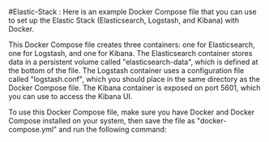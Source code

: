 #Elastic-Stack :
Here is an example Docker Compose file that you can use to set up the Elastic Stack (Elasticsearch, Logstash, and Kibana) with Docker.

This Docker Compose file creates three containers: one for Elasticsearch, one for Logstash, and one for Kibana. The Elasticsearch container stores data in a persistent volume called "elasticsearch-data", which is defined at the bottom of the file. The Logstash container uses a configuration file called "logstash.conf", which you should place in the same directory as the Docker Compose file. The Kibana container is exposed on port 5601, which you can use to access the Kibana UI.

To use this Docker Compose file, make sure you have Docker and Docker Compose installed on your system, then save the file as "docker-compose.yml" and run the following command:

